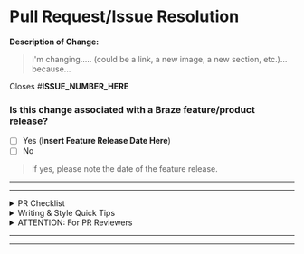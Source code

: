 # Pull Request/Issue Resolution

**Description of Change:**
> I'm changing..... (could be a link, a new image, a new section, etc.)... because...


Closes #**ISSUE_NUMBER_HERE**

### Is this change associated with a Braze feature/product release?
- [ ] Yes (__Insert Feature Release Date Here__)
- [ ] No

> If yes, please note the date of the feature release.


---
---

<details>
<summary>PR Checklist</summary>

- [ ] Check that all links work!
- [ ] Ensure you have completed [our CLA](https://www.braze.com/docs/cla/).
- [ ] Tag @Timothy-Kim and @KellieHawks as a reviewer when your work is _done and ready to be reviewed for merge_.
- [ ] Tag others as Reviewers as necessary.
- [ ] If you have modified any links, be sure to add redirects to `config/nginx.conf.erb`.

</details>


<details>
<summary>Writing & Style Quick Tips</summary>

- Use the formatting shown on the [Styling Test Page](https://github.com/Appboy/braze-docs/blob/develop/_docs/_home/styling_test_page.md) to create unique templates and vehicles for your information.
- Use Action verbs!
- Capitalize proper nouns, unique Braze tools and features, custom Braze channels, and all Header titles.
- Redirect when necessary!
- Always speak to the Braze customer - refer to them as “you”, whether they are an Engineer/Developer, a Marketer, or an Admin.
- On Voice: You should aim to be a Friendly Professor. Imagine, if you will, the smartest, but also kindest professor you had. You know, the one who showed you your potential and tested you, but also went slowly in class so you could take great notes and learn some things? Don't be too peppy, but don't be formal. You’re not selling anything - you’re instructing and informing and enabling.

_Consult the [Docs Text Formatting Guide](https://github.com/Appboy/braze-docs/wiki/Special-Formatting) and the [Docs Writing Style Guide & Best Practices](https://github.com/Appboy/braze-docs/wiki/Writing-Style-Guide-&-Best-Practices) for more details._

</details>


<details>
<summary>ATTENTION: For PR Reviewers</summary>

- [ ] Read our [Reviewing a PR page](https://github.com/Appboy/braze-docs/wiki/Reviewing-a-PR) for more on our reviewing suggestions.
- [ ] Preview all changes in the linked Heroku environment (click `View deployment` button below, then "Docs". A `502` error just means you should refresh until you see the Docs Home page.
</details>

---
---

<!-- Thanks for filling me out! If you have any thoughts on how to improve this template, please file an issue or reach out to @Timothy-Kim or @KellieHawks. -->
